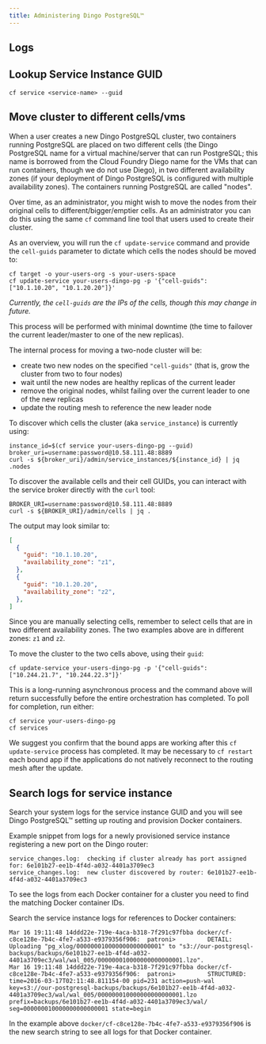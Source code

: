 ```yaml
---
title: Administering Dingo PostgreSQL™
---
```


## Logs

## <a id="lookup-service-guid"></a>Lookup Service Instance GUID

```
cf service <service-name> --guid
```

## <a id="logs-service-id"></a>Move cluster to different cells/vms

When a user creates a new Dingo PostgreSQL cluster, two containers running PostgreSQL are placed on two different cells (the Dingo PostgreSQL name for a virtual machine/server that can run PostgreSQL; this name is borrowed from the Cloud Foundry Diego name for the VMs that can run containers, though we do not use Diego), in two different availability zones (if your deployment of Dingo PostgreSQL is configured with multiple availability zones). The containers running PostgreSQL are called "nodes".

Over time, as an administrator, you might wish to move the nodes from their original cells to different/bigger/emptier cells. As an administrator you can do this using the same `cf` command line tool that users used to create their cluster.

As an overview, you will run the `cf update-service` command and provide the `cell-guids` parameter to dictate which cells the nodes should be moved to:

```
cf target -o your-users-org -s your-users-space
cf update-service your-users-dingo-pg -p '{"cell-guids": ["10.1.10.20", "10.1.20.20"]}'
```

*Currently, the `cell-guids` are the IPs of the cells, though this may change in future.*

This process will be performed with minimal downtime (the time to failover the current leader/master to one of the new replicas).

The internal process for moving a two-node cluster will be:

* create two new nodes on the specified `"cell-guids"` (that is, grow the cluster from two to four nodes)
* wait until the new nodes are healthy replicas of the current leader
* remove the original nodes, whilst failing over the current leader to one of the new replicas
* update the routing mesh to reference the new leader node

To discover which cells the cluster (aka `service_instance`) is currently using:

```
instance_id=$(cf service your-users-dingo-pg --guid)
broker_uri=username:password@10.58.111.48:8889
curl -s ${broker_uri}/admin/service_instances/${instance_id} | jq .nodes
```

To discover the available cells and their cell GUIDs, you can interact with the service broker directly with the `curl` tool:

```
BROKER_URI=username:password@10.58.111.48:8889
curl -s ${BROKER_URI}/admin/cells | jq .
```

The output may look similar to:

```json
[
  {
    "guid": "10.1.10.20",
    "availability_zone": "z1",
  },
  {
    "guid": "10.1.20.20",
    "availability_zone": "z2",
  },
]
```

Since you are manually selecting cells, remember to select cells that are in two different availability zones. The two examples above are in different zones: `z1` and `z2`.

To move the cluster to the two cells above, using their `guid`:

```
cf update-service your-users-dingo-pg -p '{"cell-guids": ["10.244.21.7", "10.244.22.3"]}'
```

This is a long-running asynchronous process and the command above will return successfully before the entire orchestration has completed. To poll for completion, run either:

```
cf service your-users-dingo-pg
cf services
```

We suggest you confirm that the bound apps are working after this `cf update-service` process has completed. It may be necessary to `cf restart` each bound app if the applications do not natively reconnect to the routing mesh after the update.

## <a id="logs-service-id"></a>Search logs for service instance

Search your system logs for the service instance GUID and you will see Dingo PostgreSQL™ setting up routing and provision Docker containers.

Example snippet from logs for a newly provisioned service instance registering a new port on the Dingo router:

```
service_changes.log:  checking if cluster already has port assigned for: 6e101b27-ee1b-4f4d-a032-4401a3709ec3
service_changes.log:  new cluster discovered by router: 6e101b27-ee1b-4f4d-a032-4401a3709ec3
```

To see the logs from each Docker container for a cluster you need to find the matching Docker container IDs.

Search the service instance logs for references to Docker containers:

```
Mar 16 19:11:48 14ddd22e-719e-4aca-b318-7f291c97fbba docker/cf-c8ce128e-7b4c-4fe7-a533-e9379356f906:  patroni>         DETAIL: Uploading "pg_xlog/000000010000000000000001" to "s3://our-postgresql-backups/backups/6e101b27-ee1b-4f4d-a032-4401a3709ec3/wal/wal_005/000000010000000000000001.lzo".
Mar 16 19:11:48 14ddd22e-719e-4aca-b318-7f291c97fbba docker/cf-c8ce128e-7b4c-4fe7-a533-e9379356f906:  patroni>         STRUCTURED: time=2016-03-17T02:11:48.811154-00 pid=231 action=push-wal key=s3://our-postgresql-backups/backups/6e101b27-ee1b-4f4d-a032-4401a3709ec3/wal/wal_005/000000010000000000000001.lzo prefix=backups/6e101b27-ee1b-4f4d-a032-4401a3709ec3/wal/ seg=000000010000000000000001 state=begin
```

In the example above `docker/cf-c8ce128e-7b4c-4fe7-a533-e9379356f906` is the new search string to see all logs for that Docker container.
